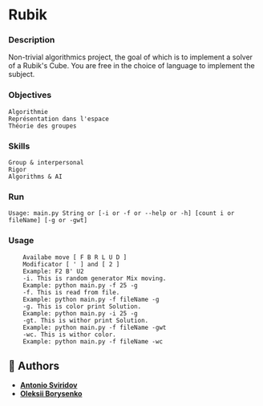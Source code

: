 # Rubik
### Description
Non-trivial algorithmics project, the goal of which is to implement a solver of a Rubik's Cube. You are free in the choice of language to implement the subject.

### Objectives
```
Algorithmie 
Représentation dans l'espace 
Théorie des groupes 
```
### Skills
```
Group & interpersonal 
Rigor 
Algorithms & AI 
```
### Run
```
Usage: main.py String or [-i or -f or --help or -h] [count i or fileName] [-g or -gwt]
```
### Usage
```
    Availabe move [ F B R L U D ]
    Modificator [ ' ] and [ 2 ]
    Example: F2 B' U2
    -i. This is random generator Mix moving.
    Example: python main.py -f 25 -g
    -f. This is read from file.
    Example: python main.py -f fileName -g
    -g. This is color print Solution.
    Example: python main.py -i 25 -g
    -gt. This is withor print Solution.
    Example: python main.py -f fileName -gwt
    -wc. This is withor color.
    Example: python main.py -f fileName -wc
```
## :muscle: Authors
* [**Antonio Sviridov**](https://github.com/liderako/)
* [**Oleksii Borysenko**](https://github.com/oborys)
